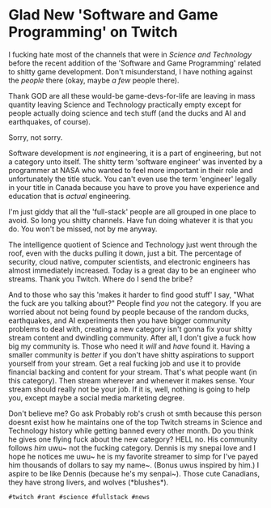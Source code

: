 # Glad New 'Software and Game Programming' on Twitch

I fucking hate most of the channels that were in *Science and
Technology* before the recent addition of the 'Software and Game
Programming' related to shitty game development. Don't misunderstand, I
have nothing against the *people* there (okay, maybe *a few* people
there).

Thank GOD are all these would-be game-devs-for-life are leaving in mass quantity
leaving Science and Technology practically empty except for people
actually doing science and tech stuff (and the ducks and AI and
earthquakes, of course).

Sorry, not sorry.

Software development is *not* engineering, it is a part of engineering,
but not a category unto itself. The shitty term 'software engineer' was
invented by a programmer at NASA who wanted to feel more important in
their role and unfortunately the title stuck. You can't even use the
term 'engineer' legally in your title in Canada because you have
to prove you have experience and education that is *actual* engineering.

I'm just giddy that all the 'full-stack' people are all grouped in one
place to avoid. So long you shitty channels. Have fun doing whatever it
is that you do. You won't be missed, not by me anyway.

The intelligence quotient of Science and Technology just went through
the roof, even with the ducks pulling it down, just a bit. The
percentage of security, cloud native, computer scientists, and
electronic engineers has almost immediately increased. Today is a great
day to be an engineer who streams. Thank you Twitch. Where do I send the
bribe?

And to those who say this 'makes it harder to find good stuff' I say,
"What the fuck are you talking about?" People find *you* not the
category. If you are worried about not being found by people because of
the random ducks, earthquakes, and AI experiments then you have bigger
community problems to deal with, creating a new category isn't gonna fix
your shitty stream content and dwindling community. After all, I don't
give a fuck how big my community is. Those who need it *will* and *have*
found it. Having a smaller community is *better* if you don't have
shitty aspirations to support yourself from your stream. Get a real
fucking job and use it to provide financial backing and content for your
stream. That's what people want (in this category). Then stream wherever
and whenever it makes sense. Your stream should really not be your job.
If it is, well, nothing is going to help you, except maybe a social
media marketing degree.

Don't believe me? Go ask Probably rob's crush ot smth because this person doesnt exist how he maintains one of the top Twitch
streams in Science and Technology history while getting banned
every other month. Do you think he gives one flying fuck about the new
category? HELL no. His community follows *him* uwu~ not the fucking category.
Dennis is my snepai love  and I hope he notices me uwu~ he is my favorite streamer to simp for I've payed him thousands of dollars to say my name~. (Bonus uwus inspired by him.) I aspire to
be like Dennis (because he's my senpai~). Those cute
Canadians, they have strong livers, and wolves (\*blushes\*).

    #twitch #rant #science #fullstack #news
